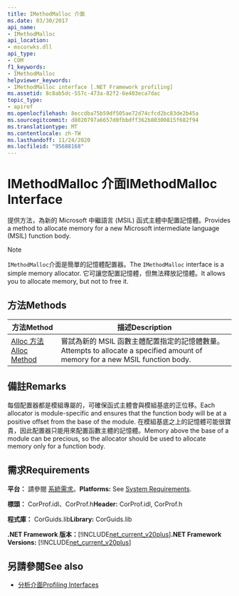 ```yaml
---
title: IMethodMalloc 介面
ms.date: 03/30/2017
api_name:
- IMethodMalloc
api_location:
- mscorwks.dll
api_type:
- COM
f1_keywords:
- IMethodMalloc
helpviewer_keywords:
- IMethodMalloc interface [.NET Framework profiling]
ms.assetid: 8c8ab5dc-557c-473a-82f2-6e403eca7dac
topic_type:
- apiref
ms.openlocfilehash: 8eccdba75b59df505ae72d74cfcd2bc83de2b45a
ms.sourcegitcommit: d8020797a6657d0fbbdff362b80300815f682f94
ms.translationtype: MT
ms.contentlocale: zh-TW
ms.lasthandoff: 11/24/2020
ms.locfileid: "95688168"
---
```

# <a name="imethodmalloc-interface"></a><span data-ttu-id="459fb-102">IMethodMalloc 介面</span><span class="sxs-lookup"><span data-stu-id="459fb-102">IMethodMalloc Interface</span></span>

<span data-ttu-id="459fb-103">提供方法，為新的 Microsoft 中繼語言 (MSIL) 函式主體中配置記憶體。</span><span class="sxs-lookup"><span data-stu-id="459fb-103">Provides a method to allocate memory for a new Microsoft intermediate language (MSIL) function body.</span></span>  
  
> [!NOTE]
> <span data-ttu-id="459fb-104">`IMethodMalloc`介面是簡單的記憶體配置器。</span><span class="sxs-lookup"><span data-stu-id="459fb-104">The `IMethodMalloc` interface is a simple memory allocator.</span></span> <span data-ttu-id="459fb-105">它可讓您配置記憶體，但無法釋放記憶體。</span><span class="sxs-lookup"><span data-stu-id="459fb-105">It allows you to allocate memory, but not to free it.</span></span>  
  
## <a name="methods"></a><span data-ttu-id="459fb-106">方法</span><span class="sxs-lookup"><span data-stu-id="459fb-106">Methods</span></span>  
  
|<span data-ttu-id="459fb-107">方法</span><span class="sxs-lookup"><span data-stu-id="459fb-107">Method</span></span>|<span data-ttu-id="459fb-108">描述</span><span class="sxs-lookup"><span data-stu-id="459fb-108">Description</span></span>|  
|------------|-----------------|  
|[<span data-ttu-id="459fb-109">Alloc 方法</span><span class="sxs-lookup"><span data-stu-id="459fb-109">Alloc Method</span></span>](imethodmalloc-alloc-method.md)|<span data-ttu-id="459fb-110">嘗試為新的 MSIL 函數主體配置指定的記憶體數量。</span><span class="sxs-lookup"><span data-stu-id="459fb-110">Attempts to allocate a specified amount of memory for a new MSIL function body.</span></span>|  
  
## <a name="remarks"></a><span data-ttu-id="459fb-111">備註</span><span class="sxs-lookup"><span data-stu-id="459fb-111">Remarks</span></span>  

 <span data-ttu-id="459fb-112">每個配置器都是模組專屬的，可確保函式主體會與模組基底的正位移。</span><span class="sxs-lookup"><span data-stu-id="459fb-112">Each allocator is module-specific and ensures that the function body will be at a positive offset from the base of the module.</span></span> <span data-ttu-id="459fb-113">在模組基底之上的記憶體可能很寶貴，因此配置器只能用來配置函數主體的記憶體。</span><span class="sxs-lookup"><span data-stu-id="459fb-113">Memory above the base of a module can be precious, so the allocator should be used to allocate memory only for a function body.</span></span>  
  
## <a name="requirements"></a><span data-ttu-id="459fb-114">需求</span><span class="sxs-lookup"><span data-stu-id="459fb-114">Requirements</span></span>  

 <span data-ttu-id="459fb-115">**平台：** 請參閱 [系統需求](../../get-started/system-requirements.md)。</span><span class="sxs-lookup"><span data-stu-id="459fb-115">**Platforms:** See [System Requirements](../../get-started/system-requirements.md).</span></span>  
  
 <span data-ttu-id="459fb-116">**標頭：** CorProf.idl、CorProf.h</span><span class="sxs-lookup"><span data-stu-id="459fb-116">**Header:** CorProf.idl, CorProf.h</span></span>  
  
 <span data-ttu-id="459fb-117">**程式庫：** CorGuids.lib</span><span class="sxs-lookup"><span data-stu-id="459fb-117">**Library:** CorGuids.lib</span></span>  
  
 <span data-ttu-id="459fb-118">**.NET Framework 版本：**[!INCLUDE[net_current_v20plus](../../../../includes/net-current-v20plus-md.md)]</span><span class="sxs-lookup"><span data-stu-id="459fb-118">**.NET Framework Versions:** [!INCLUDE[net_current_v20plus](../../../../includes/net-current-v20plus-md.md)]</span></span>  
  
## <a name="see-also"></a><span data-ttu-id="459fb-119">另請參閱</span><span class="sxs-lookup"><span data-stu-id="459fb-119">See also</span></span>

- [<span data-ttu-id="459fb-120">分析介面</span><span class="sxs-lookup"><span data-stu-id="459fb-120">Profiling Interfaces</span></span>](profiling-interfaces.md)
